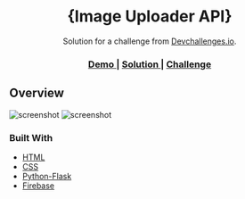 <!-- Please update value in the {}  -->

<h1 align="center">{Image Uploader API}</h1>

<div align="center">
   Solution for a challenge from  <a href="http://devchallenges.io" target="_blank">Devchallenges.io</a>.
</div>

<div align="center">
  <h3>
    <a href="https://harshithimage.herokuapp.com">
      Demo
    </a>
    <span> | </span>
    <a href="https://{your-url-to-the-solution}">
      Solution
    </a>
    <span> | </span>
    <a href="https://devchallenges.io/challenges/O2iGT9yBd6xZBrOcVirx">
      Challenge
    </a>
  </h3>
</div>



<!-- OVERVIEW -->

## Overview

![screenshot](https://firebasestorage.googleapis.com/v0/b/imageupload-19537.appspot.com/o/images%2F20220113-015727?alt=media)
![screenshot](https://firebasestorage.googleapis.com/v0/b/imageupload-19537.appspot.com/o/images%2F20220113-015806?alt=media)




### Built With

<!-- This section should list any major frameworks that you built your project using. Here are a few examples.-->

- [HTML](https://developer.mozilla.org/en-US/docs/Web/HTML)
- [CSS](https://developer.mozilla.org/en-US/docs/Web/CSS)
- [Python-Flask](https://flask.palletsprojects.com/en/2.0.x/)
- [Firebase](https://firebase.google.com/)
